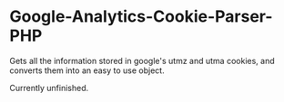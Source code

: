 Google-Analytics-Cookie-Parser-PHP
==================================

Gets all the information stored in google's utmz and utma cookies, and converts them into an easy to use object.

Currently unfinished.

